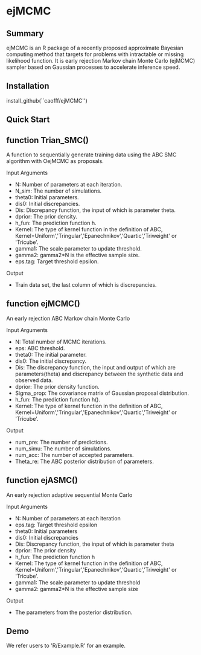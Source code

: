 # ejMCMC

Summary
-------
ejMCMC is an R package of a recently proposed approximate Bayesian computing method that targets for problems with intractable or missing likelihood function. It is early rejection Markov chain Monte Carlo (ejMCMC) sampler based on Gaussian processes to accelerate inference speed. 

Installation
------------
install_github(``caofff/ejMCMC'')

Quick Start
------------

function Trian_SMC()
-----
A function to sequentially generate training data using the ABC SMC algorithm with OejMCMC as proposals.

Input Arguments
- N: Number of parameters at each iteration.
- N_sim:  The number of simulations.
- theta0: Initial parameters.
- dis0: Initial discrepancies.
- Dis: Discrepancy function, the input of which is parameter theta.
- dprior: The prior density.
- h_fun: The prediction function  h.
- Kernel: The type of kernel function in the definition of ABC, Kernel=Uniform','Tringular','Epanechnikov','Quartic','Triweight' or 'Tricube'.
- gamma1: The scale parameter to update threshold.
- gamma2: gamma2*N is the effective sample size.
- eps.tag:  Target threshold epsilon.

Output
- Train data set, the last column of which is discrepancies.


function ejMCMC()
-----
An early rejection ABC Markov chain Monte Carlo

Input Arguments
- N: Total number of MCMC iterations.
- eps: ABC threshold.
- theta0: The initial parameter.
- dis0: The initial discrepancy.
- Dis: The discrepancy function, the input and output of which are parameters(theta) and discrepancy between the synthetic data and observed data.
- dprior: The prior density function.
- Sigma_prop: The covariance matrix of Gaussian proposal distribution.
- h_fun: The prediction function h().
- Kernel: The type of kernel function in the definition of ABC, Kernel=Uniform','Tringular','Epanechnikov','Quartic','Triweight' or 'Tricube'.

Output
- num_pre: The number of predictions. 
- num_simu: The number of simulations.
- num_acc: The number of accepted parameters.
- Theta_re: The ABC posterior distribution of parameters.



function ejASMC()
-----
An early rejection adaptive sequential Monte Carlo

Input Arguments
- N: Number of parameters at each iteration
- eps.tag:  Target threshold epsilon
- theta0: Initial parameters
- dis0: Initial discrepancies
- Dis: Discrepancy function, the input of which is parameter theta
- dprior: The prior density
- h_fun: The prediction function  h
- Kernel: The type of kernel function in the definition of ABC, Kernel=Uniform','Tringular','Epanechnikov','Quartic','Triweight' or 'Tricube'.
- gamma1: The scale parameter to update threshold
- gamma2: gamma2*N is the effective sample size

Output
- The parameters from the posterior distribution.

Demo
-----
We refer users to 'R/Example.R' for  an example.


